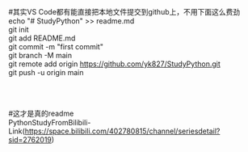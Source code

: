 #其实VS Code都有能直接把本地文件提交到github上，不用下面这么费劲
</br>echo "# StudyPython" >> readme.md
</br>git init
</br>git add README.md
</br>git commit -m "first commit"
</br>git branch -M main
</br>git remote add origin https://github.com/yk827/StudyPython.git
</br>git push -u origin main

</br></br>

#这才是真的readme
</br>PythonStudyFromBilibili-Link(https://space.bilibili.com/402780815/channel/seriesdetail?sid=2762019)
